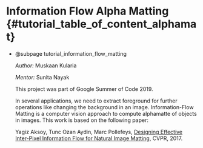 Information Flow Alpha Matting {#tutorial_table_of_content_alphamat}
==============================

-   @subpage tutorial_information_flow_matting

    *Author:* Muskaan Kularia

    *Mentor:* Sunita Nayak

    This project was part of Google Summer of Code 2019.

    In several applications, we need to extract foreground for further operations like changing the background in an image. Information-Flow Matting is a computer vision approach to compute alphamatte of objects in images. This work is based on the following paper:

    Yagiz Aksoy, Tunc Ozan Aydin, Marc Pollefeys, [Designing Effective Inter-Pixel Information Flow for Natural Image Matting](http://people.inf.ethz.ch/aksoyy/papers/CVPR17-ifm.pdf), CVPR, 2017.
